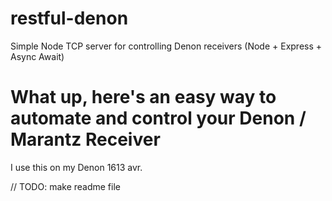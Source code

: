 # restful-denon
Simple Node TCP server for controlling Denon receivers (Node + Express + Async Await)

# What up, here's an easy way to automate and control your Denon / Marantz Receiver

I use this on my Denon 1613 avr. 

// TODO: make readme file
